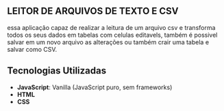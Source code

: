 ## LEITOR DE ARQUIVOS DE TEXTO E CSV

essa aplicação capaz de realizar a leitura de um arquivo csv e transforma todos os seus dados em tabelas com celulas editavels, também é possivel salvar em um novo arquivo as alterações ou também crair uma tabela e salvar como CSV.

## Tecnologias Utilizadas

- **JavaScript**: Vanilla (JavaScript puro, sem frameworks)
- **HTML**
- **CSS**
